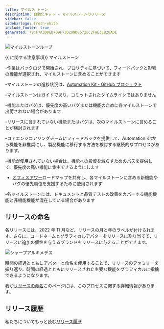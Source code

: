 ```yaml
---
title: マイルス トーン
description: 自動化キット - マイルストーンのリリース
sidebar: false
sidebarlogo: fresh-white
include_footer: true
generated: 79CF7A3D9EB709F73D289D8572BC2FAE3EB28ADE
---
```


![マイルストーンループ](/images/milestone-loop.png)

{{ に関する注意事項<product-name>}} マイルストーン

-作業はバックログで開始され、プロリティに基づいて、フィードバックと影響の機能が選択され、マイルストーンに含めることができます

-マイルストーンの進捗状況は、[Automation Kit - GitHub プロジェクト](https://github.com/orgs/microsoft/projects/486)

-マイルストーンはガイドであり、コミットされたタイムラインではありません

-機能またはバグは、優先度の高いバグまたは機能のために各マイルストーンで出荷されない場合があります

-リリースに含まれていない機能またはバグは、次のマイルストーンに含めることが検討されます

-コアエンジニアリングチームにフィードバックを提供して、Automation Kitから機能を非推奨にし、製品機能に移行する方法を検討する継続的なプロセスがあります。

-機能が使用されていない場合は、機能への投資を減らすためのパスを提供して、優先度の高い機能に集中できるようにします

- [オフィスアワー](/ja/office-hours)ロードマップを共有し、各マイルストーンに含める新機能やバグの優先順位を支援するために使用されます

-各マイルストーンには、ドキュメントと品質テストの改善をカバーする機能機能と非機能機能が混在している場合があります

## リリースの命名

各リリースには、2022 年 11 月など、リリースの月と年のラベルが付けられます。さらに、コードネームとグラフィカルアバターをリリースに割り当てて、リリースに追加の個性を与えるブランドをリリースに与えることができます。

![シャープアルキメデス](/images/sharp-archimedes.png)

時間の経過とともにアバターと命名を使用することで、リリースのファミリーを振り返り、時間の経過とともにリリースされた主要な機能をグラフィカルに指摘できるようになります。

我が[リリースの命名](/ja/releases/naming)このページには、このプロセスに関する詳細情報があります。

## リリース履歴

私たちについてもっと読む[リリース履歴](/ja/releases/)
